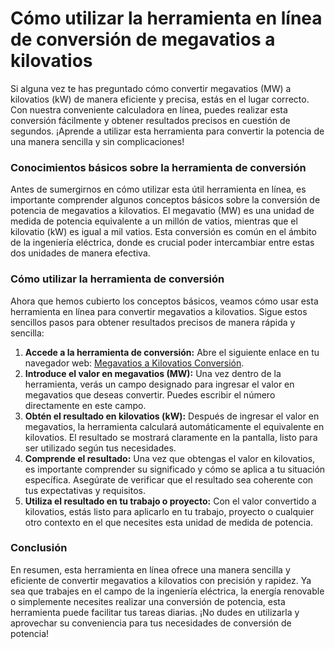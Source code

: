 Cómo utilizar la herramienta en línea de conversión de megavatios a kilovatios
==============================================================================

Si alguna vez te has preguntado cómo convertir megavatios (MW) a kilovatios (kW) de manera eficiente y precisa, estás en el lugar correcto. Con nuestra conveniente calculadora en línea, puedes realizar esta conversión fácilmente y obtener resultados precisos en cuestión de segundos. ¡Aprende a utilizar esta herramienta para convertir la potencia de una manera sencilla y sin complicaciones!

### Conocimientos básicos sobre la herramienta de conversión

Antes de sumergirnos en cómo utilizar esta útil herramienta en línea, es importante comprender algunos conceptos básicos sobre la conversión de potencia de megavatios a kilovatios. El megavatio (MW) es una unidad de medida de potencia equivalente a un millón de vatios, mientras que el kilovatio (kW) es igual a mil vatios. Esta conversión es común en el ámbito de la ingeniería eléctrica, donde es crucial poder intercambiar entre estas dos unidades de manera efectiva.

### Cómo utilizar la herramienta de conversión

Ahora que hemos cubierto los conceptos básicos, veamos cómo usar esta herramienta en línea para convertir megavatios a kilovatios. Sigue estos sencillos pasos para obtener resultados precisos de manera rápida y sencilla:

1. **Accede a la herramienta de conversión:** Abre el siguiente enlace en tu navegador web: [Megavatios a Kilovatios Conversión](https://www.onlinecalculatorsfree.com/es/convert/megawatts-to-kilowatts.html).
2. **Introduce el valor en megavatios (MW):** Una vez dentro de la herramienta, verás un campo designado para ingresar el valor en megavatios que deseas convertir. Puedes escribir el número directamente en este campo.
3. **Obtén el resultado en kilovatios (kW):** Después de ingresar el valor en megavatios, la herramienta calculará automáticamente el equivalente en kilovatios. El resultado se mostrará claramente en la pantalla, listo para ser utilizado según tus necesidades.
4. **Comprende el resultado:** Una vez que obtengas el valor en kilovatios, es importante comprender su significado y cómo se aplica a tu situación específica. Asegúrate de verificar que el resultado sea coherente con tus expectativas y requisitos.
5. **Utiliza el resultado en tu trabajo o proyecto:** Con el valor convertido a kilovatios, estás listo para aplicarlo en tu trabajo, proyecto o cualquier otro contexto en el que necesites esta unidad de medida de potencia.

### Conclusión

En resumen, esta herramienta en línea ofrece una manera sencilla y eficiente de convertir megavatios a kilovatios con precisión y rapidez. Ya sea que trabajes en el campo de la ingeniería eléctrica, la energía renovable o simplemente necesites realizar una conversión de potencia, esta herramienta puede facilitar tus tareas diarias. ¡No dudes en utilizarla y aprovechar su conveniencia para tus necesidades de conversión de potencia!